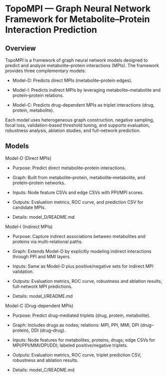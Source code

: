 # TopoMPI — Graph Neural Network Framework for Metabolite–Protein Interaction Prediction

## Overview

TopoMPI is a framework of graph neural network models designed to predict and analyze metabolite–protein interactions (MPIs).
The framework provides three complementary models:

* Model-D: Predicts direct MPIs (metabolite–protein edges).

* Model-I: Predicts indirect MPIs by leveraging metabolite–metabolite and protein–protein relations.

* Model-C: Predicts drug-dependent MPIs as triplet interactions (drug, protein, metabolite).

Each model uses heterogeneous graph construction, negative sampling, focal loss, validation-based threshold tuning, and supports evaluation, robustness analysis, ablation studies, and full-network prediction.

## Models
Model-D (Direct MPIs)

* Purpose: Predict direct metabolite–protein interactions.

* Graph: Built from metabolite–protein, metabolite–metabolite, and protein–protein networks.

* Inputs: Node feature CSVs and edge CSVs with PPI/MPI scores.

* Outputs: Evaluation metrics, ROC curve, and prediction CSV for candidate MPIs.

* Details: model_D/README.md

Model-I (Indirect MPIs)

* Purpose: Capture indirect associations between metabolites and proteins via multi-relational paths.

* Graph: Extends Model-D by explicitly modeling indirect interactions through PPI and MMI layers.

* Inputs: Same as Model-D plus positive/negative sets for indirect MPI validation.

* Outputs: Evaluation metrics, ROC curve, robustness and ablation results, full-network MPI predictions.

* Details: model_I/README.md

Model-C (Drug-dependent MPIs)

* Purpose: Predict drug-mediated triplets (drug, protein, metabolite).

* Graph: Includes drugs as nodes; relations: MPI, PPI, MMI, DPI (drug–protein), DDI (drug–drug).

* Inputs: Node features for metabolites, proteins, drugs; edge CSVs for MPI/PPI/MMI/DPI/DDI; labeled positive/negative triplets.

* Outputs: Evaluation metrics, ROC curve, triplet prediction CSV, robustness and ablation results.

* Details: model_C/README.md
